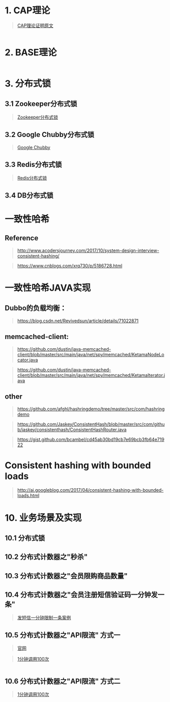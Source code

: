 # 1. CAP理论
> [CAP理论证明原文](http://www.hollischuang.com/archives/666)

>
```text

```

# 2. BASE理论
>
```text

```

>
# 3. 分布式锁
## 3.1 Zookeeper分布式锁
> [Zookeeper分布式锁](../basic-sample-zookeeper/README.md)
## 3.2 Google Chubby分布式锁
> [Google Chubby]()
## 3.3 Redis分布式锁
> [Redis分布式锁](../basic-sample-redis/README.md)
## 3.4 DB分布式锁

# 一致性哈希
## Reference
> http://www.acodersjourney.com/2017/10/system-design-interview-consistent-hashing/
 
> https://www.cnblogs.com/xrq730/p/5186728.html
 
# 一致性哈希JAVA实现

## Dubbo的负载均衡：
> https://blog.csdn.net/Revivedsun/article/details/71022871

## memcached-client:
> https://github.com/dustin/java-memcached-client/blob/master/src/main/java/net/spy/memcached/KetamaNodeLocator.java
 
> https://github.com/dustin/java-memcached-client/blob/master/src/main/java/net/spy/memcached/KetamaIterator.java
## other 
> https://github.com/afghl/hashringdemo/tree/master/src/com/hashringdemo
 
> https://github.com/Jaskey/ConsistentHash/blob/master/src/com/github/jaskey/consistenthash/ConsistentHashRouter.java
 
> https://gist.github.com/bcambel/cd45ab30bd19cb7e69bcb3fb64e71922

# Consistent hashing with bounded loads
> http://ai.googleblog.com/2017/04/consistent-hashing-with-bounded-loads.html

# 10. 业务场景及实现
## 10.1 分布式锁
## 10.2 分布式计数器之"秒杀"
## 10.3 分布式计数器之"会员限购商品数量"
## 10.4 分布式计数器之"会员注册短信验证码一分钟发一条"
> [发短信一分钟限制一条案例](./src/main/java/sample/counter/MsgCounter.java)
## 10.5 分布式计数器之"API限流" 方式一
> [官网](http://redis.io/commands/INCR#pattern-rate-limiter)
 
> [1分钟调用100次](./src/main/java/sample/counter/LimitRequest.java)
```java

```
## 10.6 分布式计数器之"API限流" 方式二
> [1分钟调用100次](./src/main/java/sample/counter/LimitRequestWithLua.java)

